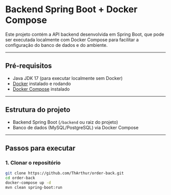 # Backend Spring Boot + Docker Compose

Este projeto contém a API backend desenvolvida em Spring Boot, que pode ser executada localmente com Docker Compose para facilitar a configuração do banco de dados e do ambiente.

---

## Pré-requisitos

- Java JDK 17 (para executar localmente sem Docker)
- [Docker](https://docs.docker.com/get-docker/) instalado e rodando
- [Docker Compose](https://docs.docker.com/compose/install/) instalado

---

## Estrutura do projeto

- Backend Spring Boot (`/backend` ou raiz do projeto)
- Banco de dados (MySQL/PostgreSQL) via Docker Compose

---

## Passos para executar

### 1. Clonar o repositório

```bash
git clone https://github.com/ThArthur/order-back.git
cd order-back
docker-compose up -d
mvn clean spring-boot:run
